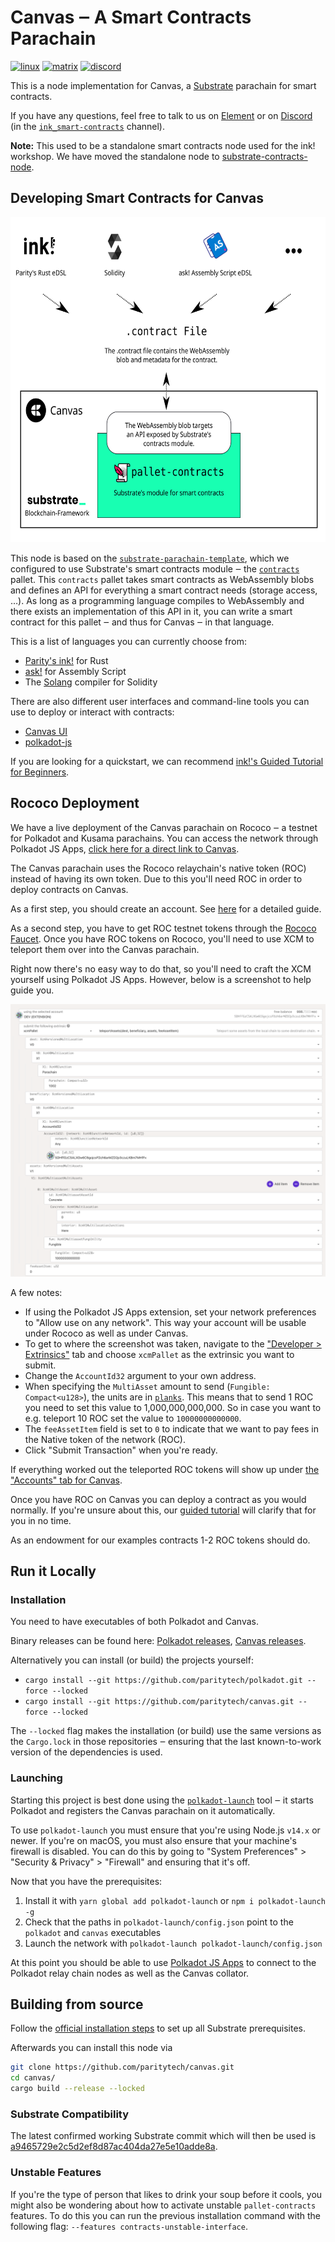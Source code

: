 # Canvas ‒ A Smart Contracts Parachain

[![linux][a1]][a2] [![matrix][k1]][k2] [![discord][l1]][l2]

[a1]: https://gitlab.parity.io/parity/canvas/badges/master/pipeline.svg
[a2]: https://gitlab.parity.io/parity/canvas/pipelines?ref=master
[k1]: https://img.shields.io/badge/matrix-chat-brightgreen.svg?style=flat
[k2]: https://riot.im/app/#/room/#ink:matrix.parity.io
[l1]: https://img.shields.io/discord/722223075629727774?style=flat-square&label=discord
[l2]: https://discord.com/invite/wGUDt2p

This is a node implementation for Canvas, a [Substrate](https://github.com/paritytech/substrate)
parachain for smart contracts.

If you have any questions, feel free to talk to us on [Element][k2] or on [Discord][l2]
(in the [`ink_smart-contracts`](https://discord.com/channels/722223075629727774/765280480609828864) channel).

**Note:** This used to be a standalone smart contracts node used for the ink! workshop. We
have moved the standalone node to [substrate-contracts-node](https://github.com/paritytech/substrate-contracts-node/).


## Developing Smart Contracts for Canvas

<div align="center">
    <img src="./.images/how-it-works.svg" alt="How it works" height="520" />
</div>

This node is based on the
[`substrate-parachain-template`](https://github.com/substrate-developer-hub/substrate-parachain-template/),
which we configured to use Substrate's smart contracts module ‒ the [`contracts`](https://github.com/paritytech/substrate/tree/master/frame/contracts)
pallet.
This `contracts` pallet takes smart contracts as WebAssembly blobs and defines an API
for everything a smart contract needs (storage access, …).
As long as a programming language compiles to WebAssembly and there exists an implementation
of this API in it, you can write a smart contract for this pallet ‒ and thus for Canvas ‒ in
that language.

This is a list of languages you can currently choose from:

* [Parity's ink!](https://github.com/paritytech/ink) for Rust
* [ask!](https://github.com/patractlabs/ask) for Assembly Script
* The [Solang](https://github.com/hyperledger-labs/solang) compiler for Solidity

There are also different user interfaces and command-line tools you can use to deploy
or interact with contracts:

* [Canvas UI](https://paritytech.github.io/canvas-ui/)
* [polkadot-js](https://polkadot.js.org/apps/)

If you are looking for a quickstart, we can recommend
[ink!'s Guided Tutorial for Beginners](https://docs.substrate.io/tutorials/v3/ink-workshop/pt1/).

## Rococo Deployment

We have a live deployment of the Canvas parachain on Rococo ‒ a testnet for Polkadot and Kusama parachains.
You can access the network through Polkadot JS Apps,
[click here for a direct link to Canvas](https://polkadot.js.org/apps/?rpc=wss%3A%2F%2Frococo-canvas-rpc.polkadot.io#/explorer).

The Canvas parachain uses the Rococo relaychain's native token (ROC) instead of having its own token.
Due to this you'll need ROC in order to deploy contracts on Canvas.

As a first step, you should create an account. See [here](https://wiki.polkadot.network/docs/learn-account-generation)
for a detailed guide.

As a second step, you have to get ROC testnet tokens through the [Rococo Faucet](https://wiki.polkadot.network/docs/learn-DOT#getting-rococo-tokens).
Once you have ROC tokens on Rococo, you'll need to use XCM to teleport them over into the
Canvas parachain.

Right now there's no easy way to do that, so you'll need to craft the XCM yourself using
Polkadot JS Apps. However, below is a screenshot to help guide you.

![ROC-to-CAN-XCM](./.images/roc-to-can-xcm.png)

A few notes:
- If using the Polkadot JS Apps extension, set your network preferences to "Allow use on
  any network". This way your account will be usable under Rococo as well as under Canvas.
- To get to where the screenshot was taken, navigate to the ["Developer > Extrinsics"](https://polkadot.js.org/apps/?rpc=wss%3A%2F%2Frococo-rpc.polkadot.io#/extrinsics)
  tab and choose `xcmPallet` as the extrinsic you want to submit.
- Change the `AccountId32` argument to your own address.
- When specifying the `MultiAsset` amount to send (`Fungible: Compact<u128>`), the units
  are in [`planks`](https://support.polkadot.network/support/solutions/articles/65000168663-how-many-planck-are-in-a-dot-).
  This means that to send 1 ROC you need to set this value to 1,000,000,000,000.
  So in case you want to e.g. teleport 10 ROC set the value to `10000000000000`.
- The `feeAssetItem` field is set to `0` to indicate that we want to pay fees in the
  Native token of the network (ROC).
- Click "Submit Transaction" when you're ready.

If everything worked out the teleported ROC tokens will show up under [the "Accounts" tab for Canvas](https://polkadot.js.org/apps/?rpc=wss%3A%2F%2Frococo-canvas-rpc.polkadot.io#/accounts).

Once you have ROC on Canvas you can deploy a contract as you would normally.
If you're unsure about this, our [guided tutorial](https://docs.substrate.io/tutorials/v3/ink-workshop/pt1/) 
will clarify that for you in no time.

As an endowment for our examples contracts 1-2 ROC tokens should do.

## Run it Locally

### Installation

You need to have executables of both Polkadot and Canvas.

Binary releases can be found here:
[Polkadot releases](https://github.com/paritytech/polkadot/releases),
[Canvas releases](https://github.com/paritytech/canvas/releases).

Alternatively you can install (or build) the projects yourself:

* `cargo install --git https://github.com/paritytech/polkadot.git --force --locked`
* `cargo install --git https://github.com/paritytech/canvas.git --force --locked`

The `--locked` flag makes the installation (or build) use the same versions as the `Cargo.lock`
in those repositories ‒ ensuring that the last known-to-work version of the dependencies is used.

### Launching

Starting this project is best done using the [`polkadot-launch`](https://github.com/paritytech/polkadot-launch) tool ‒
it starts Polkadot and registers the Canvas parachain on it automatically.

To use `polkadot-launch` you must ensure that you're using Node.js `v14.x` or newer. If
you're on macOS, you must also ensure that your machine's firewall is disabled. You can
do this by going to "System Preferences" > "Security & Privacy" > "Firewall" and ensuring
that it's off.

Now that you have the prerequisites:
1. Install it with `yarn global add polkadot-launch` or `npm i polkadot-launch -g`
1. Check that the paths in `polkadot-launch/config.json` point to the `polkadot` and `canvas` executables
1. Launch the network with `polkadot-launch polkadot-launch/config.json`

At this point you should be able to use [Polkadot JS Apps](https://polkadot.js.org/apps/)
to connect to the Polkadot relay chain nodes as well as the Canvas collator.

## Building from source

Follow the [official installation steps](https://docs.substrate.io/v3/getting-started/installation/)
to set up all Substrate prerequisites.

Afterwards you can install this node via

```bash
git clone https://github.com/paritytech/canvas.git
cd canvas/
cargo build --release --locked 
```

### Substrate Compatibility

The latest confirmed working Substrate commit which will then be used is
[a9465729e2c5d2ef8d87ac404da27e5e10adde8a](https://github.com/paritytech/substrate/commit/a9465729e2c5d2ef8d87ac404da27e5e10adde8a).

### Unstable Features

If you're the type of person that likes to drink your soup before it cools, you might
also be wondering about how to activate unstable `pallet-contracts` features. To do this
you can run the previous installation command with the following flag: 
`--features contracts-unstable-interface`.
